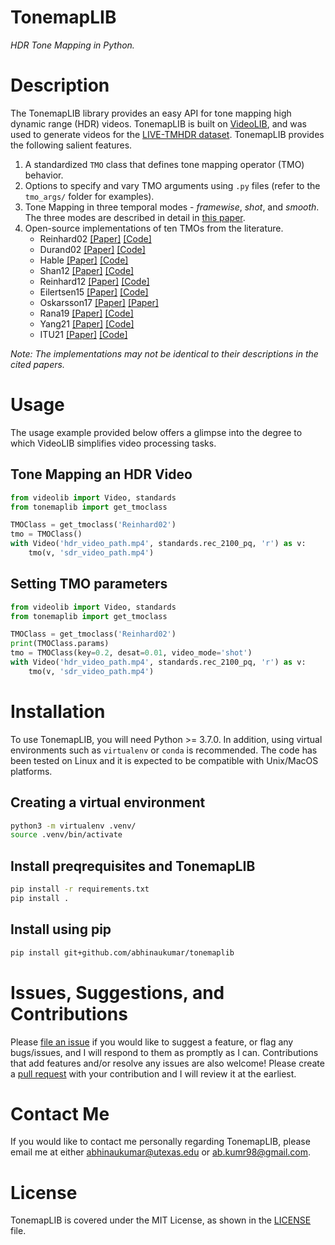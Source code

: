 # TonemapLIB
_HDR Tone Mapping in Python._

# Description
The TonemapLIB library provides an easy API for tone mapping high dynamic range (HDR) videos. TonemapLIB is built on [VideoLIB](https://github.com/abhinaukumar/videolib), and was used to generate videos for the [LIVE-TMHDR dataset](https://live.ece.utexas.edu/research/LIVE_TMHDR/index.html). TonemapLIB provides the following salient features.

1. A standardized `TMO` class that defines tone mapping operator (TMO) behavior.
2. Options to specify and vary TMO arguments using `.py` files (refer to the `tmo_args/` folder for examples).
3. Tone Mapping in three temporal modes - _framewise_, _shot_, and _smooth_. The three modes are described in detail in [this paper](https://arxiv.org/abs/2403.15061).
4. Open-source implementations of ten TMOs from the literature. 
    - Reinhard02 [[Paper]](https://dl.acm.org/doi/abs/10.1145/2816795.2818092) [[Code]](https://github.com/abhinaukumar/tonemaplib/blob/main/tonemaplib/reinhard02.py)
    - Durand02 [[Paper]](https://dl.acm.org/doi/abs/10.1145/566570.566574) [[Code]](https://github.com/abhinaukumar/tonemaplib/blob/main/tonemaplib/durand02.py)
    - Hable [[Paper]](https://www.gdcvault.com/play/1012351/Uncharted-2-HDR) [[Code]](https://github.com/abhinaukumar/tonemaplib/blob/main/tonemaplib/hable.py)
    - Shan12 [[Paper]](https://graphics.pixar.com/library/ToneMappingVideoUsingWavelets/paper.pdf)  [[Code]](https://github.com/abhinaukumar/tonemaplib/blob/main/tonemaplib/shan12.py)
    - Reinhard12 [[Paper]](https://d1wqtxts1xzle7.cloudfront.net/38140358/SASIA2012-libre.pdf?1436451899=&response-content-disposition=inline%3B+filename%3DCalibrated_Image_Appearance_Reproduction.pdf&Expires=1712087261&Signature=BdMm9LI~zU706v73An0zdqunAjIQ2vtjVxSXN6nIsRZqC3rTTjfw83Y~k9JpmcmZ8vo7tEseWxaJysgvIXWh1j8ahfLAz~TsgzPYq~28-c5yGogkdaBLgkNqgG2k1vfMsNgOPT~Bai5xZQ8U4S1mfJSI7lr0fsII0cj2fFiH2GRd1H3YJ4rHDmlVZHEx9ttGg8GjS7OlelO0toPZVvoobUlCb52LZX9Rg6Iayomar9o7tcUvnvbtQLknFeUSHmVDpn4wnDNbFIyJiWYUOpP-uSiT0xmO7G1ujbs091MnTeEi6SJiRshoXYP8sriwXGP7ssNpNx548awXK6tNtxSeFA__&Key-Pair-Id=APKAJLOHF5GGSLRBV4ZA) [[Code]](https://github.com/abhinaukumar/tonemaplib/blob/main/tonemaplib/reinhard12.py)
    - Eilertsen15 [[Paper]](https://dl.acm.org/doi/abs/10.1145/2816795.2818092) [[Code]](https://github.com/abhinaukumar/tonemaplib/blob/main/tonemaplib/eilertsen15.py)
    - Oskarsson17 [[Paper]](https://link.springer.com/article/10.1007/s10851-016-0677-1) [[Paper]](https://github.com/abhinaukumar/tonemaplib/blob/main/tonemaplib/oskarsson17.py)
    - Rana19 [[Paper]](https://ieeexplore.ieee.org/abstract/document/8822603) [[Code]](https://github.com/abhinaukumar/tonemaplib/blob/main/tonemaplib/rana19.py)
    - Yang21 [[Paper]](https://arxiv.org/abs/2102.00348) [[Code]](https://github.com/abhinaukumar/tonemaplib/blob/main/tonemaplib/yang21.py)
    - ITU21 [[Paper]](https://www.itu.int/dms_pub/itu-r/opb/rep/R-REP-BT.2446-1-2021-PDF-E.pdf) [[Code]](https://github.com/abhinaukumar/tonemaplib/blob/main/tonemaplib/itu21.py)

_Note: The implementations may not be identical to their descriptions in the cited papers._

# Usage
The usage example provided below offers a glimpse into the degree to which VideoLIB simplifies video processing tasks.

## Tone Mapping an HDR Video
```python
from videolib import Video, standards
from tonemaplib import get_tmoclass

TMOClass = get_tmoclass('Reinhard02')
tmo = TMOClass()
with Video('hdr_video_path.mp4', standards.rec_2100_pq, 'r') as v:
    tmo(v, 'sdr_video_path.mp4')
```

## Setting TMO parameters
```python
from videolib import Video, standards
from tonemaplib import get_tmoclass

TMOClass = get_tmoclass('Reinhard02')
print(TMOClass.params)
tmo = TMOClass(key=0.2, desat=0.01, video_mode='shot')
with Video('hdr_video_path.mp4', standards.rec_2100_pq, 'r') as v:
    tmo(v, 'sdr_video_path.mp4')
```


# Installation
To use TonemapLIB, you will need Python >= 3.7.0. In addition, using virtual environments such as `virtualenv` or `conda` is recommended. The code has been tested on Linux and it is expected to be compatible with Unix/MacOS platforms.

## Creating a virtual environment
```bash
python3 -m virtualenv .venv/
source .venv/bin/activate
```
## Install preqrequisites and TonemapLIB
```bash
pip install -r requirements.txt
pip install .
```
## Install using pip
```bash
pip install git+github.com/abhinaukumar/tonemaplib
```

# Issues, Suggestions, and Contributions
Please [file an issue](https://github.com/abhinaukumar/tonemaplib/issues) if you would like to suggest a feature, or flag any bugs/issues, and I will respond to them as promptly as I can. Contributions that add features and/or resolve any issues are also welcome! Please create a [pull request](https://github.com/abhinaukumar/tonemaplib/pulls) with your contribution and I will review it at the earliest.

# Contact Me
If you would like to contact me personally regarding TonemapLIB, please email me at either [abhinaukumar@utexas.edu](mailto:abhinaukumar@utexas.edu) or [ab.kumr98@gmail.com](mailto:ab.kumr98@gmail.com).

# License
TonemapLIB is covered under the MIT License, as shown in the [LICENSE](https://github.com/abhinaukumar/tonemaplib/blob/main/LICENSE) file.
